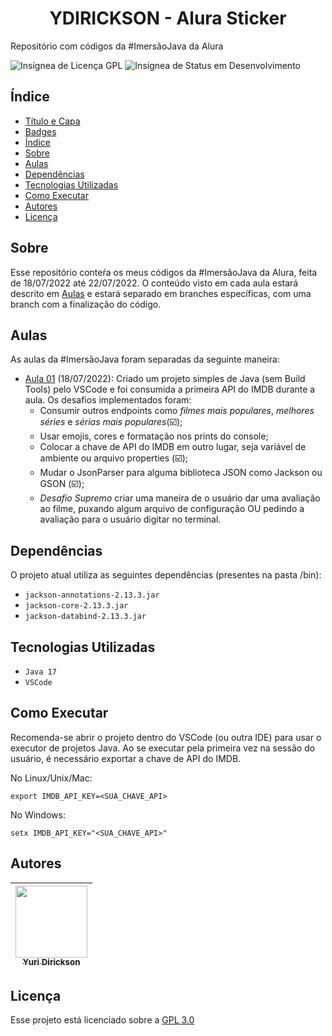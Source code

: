 <h1 id="titulo" style="text-align: center">YDIRICKSON - Alura Sticker</h1>

Repositório com códigos da #ImersãoJava da Alura

<div id="badges">
    <img src="https://img.shields.io/github/license/ydirickson/alura-stickers?style=for-the-badge" alt="Insígnea de Licença GPL" />
    <img src="https://img.shields.io/static/v1?label=STATUS&message=EM%20DESENVOLVIMENTO&color=YELLOW&style=for-the-badge"
    alt="Insígnea de Status em Desenvolvimento" />
</div>

## Índice

 * [Título e Capa](#titulo)
 * [Badges](#badges)
 * [Índice](#índice)
 * [Sobre](#sobre)
 * [Aulas](#aulas)
 * [Dependências](#dependências)
 * [Tecnologias Utilizadas](#tecnologias-utilizadas)
 * [Como Executar](#como-executar)
 * [Autores](#autores)
 * [Licença](#licença)

## Sobre

Esse repositório conteŕa os meus códigos da #ImersãoJava da Alura, feita de 18/07/2022 até 22/07/2022. O conteúdo visto em cada aula estará descrito em [Aulas](#aulas) e estará separado em branches específicas, com uma branch com a finalização do código.

## Aulas

As aulas da #ImersãoJava foram separadas da seguinte maneira:

- [Aula 01](/github/ydirickson/tree/Aula01) (18/07/2022): Criado um projeto simples de Java (sem Build Tools) pelo VSCode e foi consumida a primeira API do IMDB durante a aula. Os desafios implementados foram: 
    - Consumir outros endpoints como _filmes mais populares_, _melhores séries_ e _sérias mais populares_(:ballot_box_with_check:);
    - Usar emojis, cores e formatação nos prints do console;
    - Colocar a chave de API do IMDB em outro lugar, seja variável de ambiente ou arquivo properties (:ballot_box_with_check:);
    - Mudar o JsonParser para alguma biblioteca JSON como Jackson ou GSON (:ballot_box_with_check:);
    - *Desafio Supremo* criar uma maneira de o usuário dar uma avaliação ao filme, puxando algum arquivo de configuração OU pedindo a avaliação para o usuário digitar no terminal.

## Dependências

O projeto atual utiliza as seguintes dependências (presentes na pasta /bin):

 - `jackson-annotations-2.13.3.jar`
 - `jackson-core-2.13.3.jar`
 - `jackson-databind-2.13.3.jar`

##  Tecnologias Utilizadas

- ``Java 17``
- ``VSCode``

## Como Executar

Recomenda-se abrir o projeto dentro do VSCode (ou outra IDE) para usar o executor de projetos Java. Ao se executar pela primeira vez na sessão do usuário, é necessário exportar a chave de API do IMDB.

No Linux/Unix/Mac:
```
export IMDB_API_KEY=<SUA_CHAVE_API>
```

No Windows:
```
setx IMDB_API_KEY="<SUA_CHAVE_API>"
```

## Autores

| [<img src="https://avatars.githubusercontent.com/u/4514095?v=4" width=115><br><sub>Yuri Dirickson</sub>](https://github.com/ydirickson) |
| :---: |

## Licença

Esse projeto está licenciado sobre a [GPL 3.0](./LICENSE)